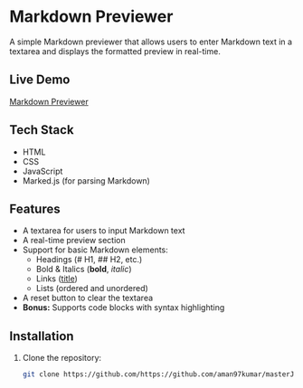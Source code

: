 # Markdown Previewer

A simple Markdown previewer that allows users to enter Markdown text in a textarea and displays the formatted preview in real-time.

## Live Demo

[Markdown Previewer](https://master-ji-kappa.vercel.app/)

## Tech Stack

- HTML
- CSS
- JavaScript
- Marked.js (for parsing Markdown)

## Features

- A textarea for users to input Markdown text
- A real-time preview section
- Support for basic Markdown elements:
  - Headings (# H1, ## H2, etc.)
  - Bold & Italics (**bold**, *italic*)
  - Links ([title](http://example.com))
  - Lists (ordered and unordered)
- A reset button to clear the textarea
- **Bonus:** Supports code blocks with syntax highlighting

## Installation

1. Clone the repository:
   ```sh
   git clone https://github.com/https://github.com/aman97kumar/masterJi/tree/main/Assignment_5/markdown-previewer.git
